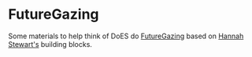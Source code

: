 # FutureGazing

Some materials to help think of DoES do [FutureGazing](https://github.com/DoESLiverpool/somebody-should/wiki/DoES-Liverpool-Future-gazing) based on [Hannah Stewart's](https://twitter.com/Freerange_Inc) building blocks.
